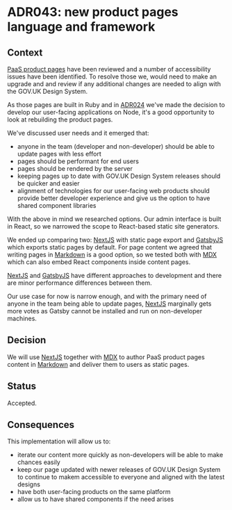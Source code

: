 # ADR043: new product pages language and framework

## Context

[PaaS product pages] have been reviewed and a number of accessibility issues
have been identified. To resolve those we, would need to make an upgrade and
and review if any additional changes are needed to align with the GOV.UK Design System.

As those pages are built in Ruby and in [ADR024] we've made the decision
to develop our user-facing applications on Node, it's a good opportunity to 
look at rebuilding the product pages.

We've discussed user needs and it emerged that:

* anyone in the team (developer and non-developer) should be able to update pages 
with less effort
* pages should be performant for end users
* pages should be rendered by the server
* keeping pages up to date with GOV.UK Design System releases should be quicker and easier
* alignment of technologies for our user-facing web products should provide better 
developer experience and give us the option to have shared component libraries

With the above in mind we researched options. Our admin interface is built in React,
so we narrowed the scope to React-based static site generators.

We ended up comparing two: [NextJS] with static page export and [GatsbyJS] 
which exports static pages by default.
For page content we agreed that writing pages in [Markdown] is a good option,
so we tested both with [MDX] which can also embed React components inside content pages.

[NextJS] and [GatsbyJS] have different approaches to development and there are minor 
performance differences between them.

Our use case for now is narrow enough, and with the primary need of anyone in the team
being able to update pages, [NextJS] marginally gets more votes as Gatsby cannot be installed and run on
non-developer machines.

## Decision

We will use [NextJS] together with [MDX] to author PaaS product pages content in 
[Markdown] and deliver them to users as static pages.

## Status

Accepted.

## Consequences

This implementation will allow us to:

- iterate our content more quickly as non-developers will be able to make chances easily
- keep our page updated with newer releases of GOV.UK Design System to continue to makem
accessible to everyone and aligned with the latest designs
- have both user-facing products on the same platform
- allow us to have shared components if the need arises

[ADR024]: /architecture_decision_records/ADR024-web-app-language-and-framework-selection-2
[NextJS]: https://nextjs.org/
[GatsbyJS]: https://www.gatsbyjs.org/
[MDX]: https://mdxjs.com/
[Markdown]: https://www.markdownguide.org/getting-started/
[PaaS product pages]: https://www.cloud.service.gov.uk/
